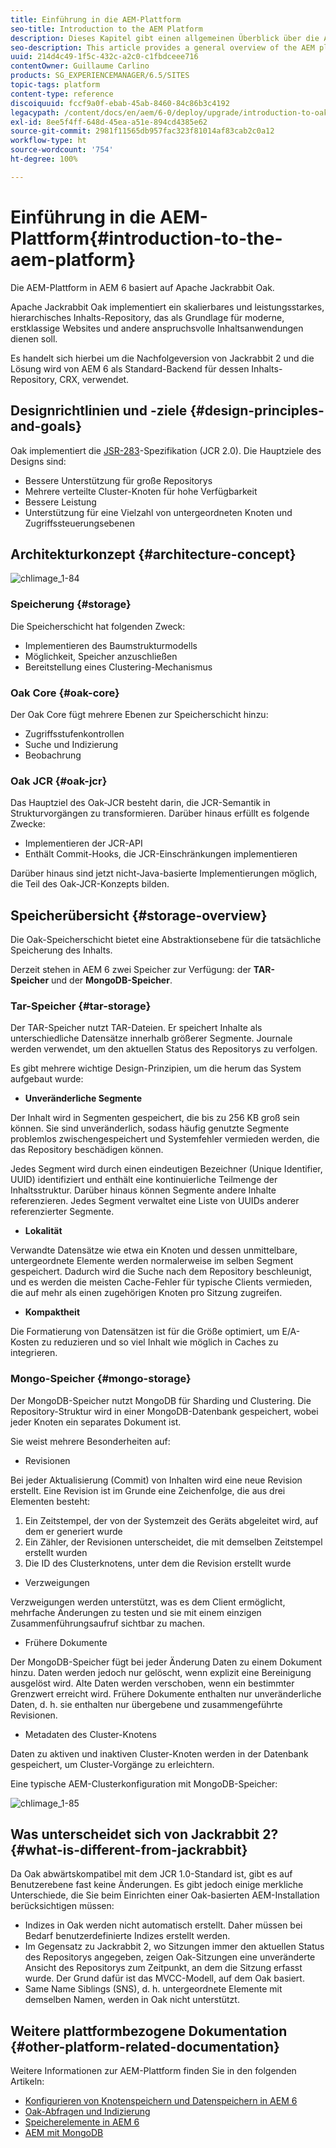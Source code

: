 ```yaml
---
title: Einführung in die AEM-Plattform
seo-title: Introduction to the AEM Platform
description: Dieses Kapitel gibt einen allgemeinen Überblick über die AEM-Plattform und ihre wichtigsten Komponenten.
seo-description: This article provides a general overview of the AEM platform and its most important components.
uuid: 214d4c49-1f5c-432c-a2c0-c1fbdceee716
contentOwner: Guillaume Carlino
products: SG_EXPERIENCEMANAGER/6.5/SITES
topic-tags: platform
content-type: reference
discoiquuid: fccf9a0f-ebab-45ab-8460-84c86b3c4192
legacypath: /content/docs/en/aem/6-0/deploy/upgrade/introduction-to-oak
exl-id: 8ee5f4ff-648d-45ea-a51e-894cd4385e62
source-git-commit: 2981f11565db957fac323f81014af83cab2c0a12
workflow-type: ht
source-wordcount: '754'
ht-degree: 100%

---
```


# Einführung in die AEM-Plattform{#introduction-to-the-aem-platform}

Die AEM-Plattform in AEM 6 basiert auf Apache Jackrabbit Oak.

Apache Jackrabbit Oak implementiert ein skalierbares und leistungsstarkes, hierarchisches Inhalts-Repository, das als Grundlage für moderne, erstklassige Websites und andere anspruchsvolle Inhaltsanwendungen dienen soll.

Es handelt sich hierbei um die Nachfolgeversion von Jackrabbit 2 und die Lösung wird von AEM 6 als Standard-Backend für dessen Inhalts-Repository, CRX, verwendet.

## Designrichtlinien und -ziele {#design-principles-and-goals}

Oak implementiert die [JSR-283](https://jcp.org/en/jsr/detail?id=283)-Spezifikation (JCR 2.0). Die Hauptziele des Designs sind:

* Bessere Unterstützung für große Repositorys
* Mehrere verteilte Cluster-Knoten für hohe Verfügbarkeit
* Bessere Leistung
* Unterstützung für eine Vielzahl von untergeordneten Knoten und Zugriffssteuerungsebenen

## Architekturkonzept {#architecture-concept}

![chlimage_1-84](assets/chlimage_1-84.png)

### Speicherung {#storage}

Die Speicherschicht hat folgenden Zweck:

* Implementieren des Baumstrukturmodells
* Möglichkeit, Speicher anzuschließen
* Bereitstellung eines Clustering-Mechanismus

### Oak Core {#oak-core}

Der Oak Core fügt mehrere Ebenen zur Speicherschicht hinzu:

* Zugriffsstufenkontrollen
* Suche und Indizierung
* Beobachrung

### Oak JCR {#oak-jcr}

Das Hauptziel des Oak-JCR besteht darin, die JCR-Semantik in Strukturvorgängen zu transformieren. Darüber hinaus erfüllt es folgende Zwecke:

* Implementieren der JCR-API
* Enthält Commit-Hooks, die JCR-Einschränkungen implementieren

Darüber hinaus sind jetzt nicht-Java-basierte Implementierungen möglich, die Teil des Oak-JCR-Konzepts bilden.

## Speicherübersicht {#storage-overview}

Die Oak-Speicherschicht bietet eine Abstraktionsebene für die tatsächliche Speicherung des Inhalts.

Derzeit stehen in AEM 6 zwei Speicher zur Verfügung: der **TAR-Speicher** und der **MongoDB-Speicher**.

### Tar-Speicher {#tar-storage}

Der TAR-Speicher nutzt TAR-Dateien. Er speichert Inhalte als unterschiedliche Datensätze innerhalb größerer Segmente. Journale werden verwendet, um den aktuellen Status des Repositorys zu verfolgen.

Es gibt mehrere wichtige Design-Prinzipien, um die herum das System aufgebaut wurde:

* **Unveränderliche Segmente**

Der Inhalt wird in Segmenten gespeichert, die bis zu 256 KB groß sein können. Sie sind unveränderlich, sodass häufig genutzte Segmente problemlos zwischengespeichert und Systemfehler vermieden werden, die das Repository beschädigen können.

Jedes Segment wird durch einen eindeutigen Bezeichner (Unique Identifier, UUID) identifiziert und enthält eine kontinuierliche Teilmenge der Inhaltsstruktur. Darüber hinaus können Segmente andere Inhalte referenzieren. Jedes Segment verwaltet eine Liste von UUIDs anderer referenzierter Segmente.

* **Lokalität**

Verwandte Datensätze wie etwa ein Knoten und dessen unmittelbare, untergeordnete Elemente werden normalerweise im selben Segment gespeichert. Dadurch wird die Suche nach dem Repository beschleunigt, und es werden die meisten Cache-Fehler für typische Clients vermieden, die auf mehr als einen zugehörigen Knoten pro Sitzung zugreifen.

* **Kompaktheit**

Die Formatierung von Datensätzen ist für die Größe optimiert, um E/A-Kosten zu reduzieren und so viel Inhalt wie möglich in Caches zu integrieren.

### Mongo-Speicher {#mongo-storage}

Der MongoDB-Speicher nutzt MongoDB für Sharding und Clustering. Die Repository-Struktur wird in einer MongoDB-Datenbank gespeichert, wobei jeder Knoten ein separates Dokument ist.

Sie weist mehrere Besonderheiten auf:

* Revisionen

Bei jeder Aktualisierung (Commit) von Inhalten wird eine neue Revision erstellt. Eine Revision ist im Grunde eine Zeichenfolge, die aus drei Elementen besteht:

1. Ein Zeitstempel, der von der Systemzeit des Geräts abgeleitet wird, auf dem er generiert wurde
1. Ein Zähler, der Revisionen unterscheidet, die mit demselben Zeitstempel erstellt wurden
1. Die ID des Clusterknotens, unter dem die Revision erstellt wurde

* Verzweigungen

Verzweigungen werden unterstützt, was es dem Client ermöglicht, mehrfache Änderungen zu testen und sie mit einem einzigen Zusammenführungsaufruf sichtbar zu machen.

* Frühere Dokumente

Der MongoDB-Speicher fügt bei jeder Änderung Daten zu einem Dokument hinzu. Daten werden jedoch nur gelöscht, wenn explizit eine Bereinigung ausgelöst wird. Alte Daten werden verschoben, wenn ein bestimmter Grenzwert erreicht wird. Frühere Dokumente enthalten nur unveränderliche Daten, d. h. sie enthalten nur übergebene und zusammengeführte Revisionen.

* Metadaten des Cluster-Knotens

Daten zu aktiven und inaktiven Cluster-Knoten werden in der Datenbank gespeichert, um Cluster-Vorgänge zu erleichtern.

Eine typische AEM-Clusterkonfiguration mit MongoDB-Speicher:

![chlimage_1-85](assets/chlimage_1-85.png)

## Was unterscheidet sich von Jackrabbit 2? {#what-is-different-from-jackrabbit}

Da Oak abwärtskompatibel mit dem JCR 1.0-Standard ist, gibt es auf Benutzerebene fast keine Änderungen. Es gibt jedoch einige merkliche Unterschiede, die Sie beim Einrichten einer Oak-basierten AEM-Installation berücksichtigen müssen:

* Indizes in Oak werden nicht automatisch erstellt. Daher müssen bei Bedarf benutzerdefinierte Indizes erstellt werden.
* Im Gegensatz zu Jackrabbit 2, wo Sitzungen immer den aktuellen Status des Repositorys angegeben, zeigen Oak-Sitzungen eine unveränderte Ansicht des Repositorys zum Zeitpunkt, an dem die Sitzung erfasst wurde. Der Grund dafür ist das MVCC-Modell, auf dem Oak basiert.
* Same Name Siblings (SNS), d. h. untergeordnete Elemente mit demselben Namen, werden in Oak nicht unterstützt.

## Weitere plattformbezogene Dokumentation {#other-platform-related-documentation}

Weitere Informationen zur AEM-Plattform finden Sie in den folgenden Artikeln:

* [Konfigurieren von Knotenspeichern und Datenspeichern in AEM 6](/help/sites-deploying/data-store-config.md)
* [Oak-Abfragen und Indizierung](/help/sites-deploying/queries-and-indexing.md)
* [Speicherelemente in AEM 6](/help/sites-deploying/storage-elements-in-aem-6.md)
* [AEM mit MongoDB](/help/sites-deploying/aem-with-mongodb.md)
